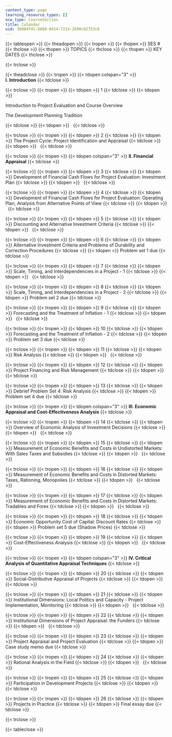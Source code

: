 ```yaml
---
content_type: page
learning_resource_types: []
ocw_type: CourseSection
title: Calendar
uid: 36084fd1-b668-0414-7214-2690c82753c8
---
```


{{< tableopen >}}
{{< theadopen >}}
{{< tropen >}}
{{< thopen >}}
SES #
{{< thclose >}}
{{< thopen >}}
TOPICS
{{< thclose >}}
{{< thopen >}}
KEY DATES
{{< thclose >}}

{{< trclose >}}

{{< theadclose >}}
{{< tropen >}}
{{< tdopen colspan="3" >}}
**I. Introduction**
{{< tdclose >}}

{{< trclose >}}
{{< tropen >}}
{{< tdopen >}}
1
{{< tdclose >}}
{{< tdopen >}}


Introduction to Project Evaluation and Course Overview

The Development Planning Tradition


{{< tdclose >}}
{{< tdopen >}}
 
{{< tdclose >}}

{{< trclose >}}
{{< tropen >}}
{{< tdopen >}}
2
{{< tdclose >}}
{{< tdopen >}}
The Project Cycle: Project Identification and Appraisal
{{< tdclose >}}
{{< tdopen >}}
 
{{< tdclose >}}

{{< trclose >}}
{{< tropen >}}
{{< tdopen colspan="3" >}}
**II. Financial Appraisal**
{{< tdclose >}}

{{< trclose >}}
{{< tropen >}}
{{< tdopen >}}
3
{{< tdclose >}}
{{< tdopen >}}
Development of Financial Cash Flows for Project Evaluation: Investment Plan
{{< tdclose >}}
{{< tdopen >}}
 
{{< tdclose >}}

{{< trclose >}}
{{< tropen >}}
{{< tdopen >}}
4
{{< tdclose >}}
{{< tdopen >}}
Development of Financial Cash Flows for Project Evaluation: Operating Plan, Analysis from Alternative Points of View
{{< tdclose >}}
{{< tdopen >}}
 
{{< tdclose >}}

{{< trclose >}}
{{< tropen >}}
{{< tdopen >}}
5
{{< tdclose >}}
{{< tdopen >}}
Discounting and Alternative Investment Criteria
{{< tdclose >}}
{{< tdopen >}}
 
{{< tdclose >}}

{{< trclose >}}
{{< tropen >}}
{{< tdopen >}}
6
{{< tdclose >}}
{{< tdopen >}}
Alternative Investment Criteria and Problems of Durability and Correction Procedures
{{< tdclose >}}
{{< tdopen >}}
Problem set 1 due
{{< tdclose >}}

{{< trclose >}}
{{< tropen >}}
{{< tdopen >}}
7
{{< tdclose >}}
{{< tdopen >}}
Scale, Timing, and Interdependencies in a Project - 1
{{< tdclose >}}
{{< tdopen >}}
 
{{< tdclose >}}

{{< trclose >}}
{{< tropen >}}
{{< tdopen >}}
8
{{< tdclose >}}
{{< tdopen >}}
Scale, Timing, and Interdependencies in a Project - 2
{{< tdclose >}}
{{< tdopen >}}
Problem set 2 due
{{< tdclose >}}

{{< trclose >}}
{{< tropen >}}
{{< tdopen >}}
9
{{< tdclose >}}
{{< tdopen >}}
Forecasting and the Treatment of Inflation - 1
{{< tdclose >}}
{{< tdopen >}}
 
{{< tdclose >}}

{{< trclose >}}
{{< tropen >}}
{{< tdopen >}}
10
{{< tdclose >}}
{{< tdopen >}}
Forecasting and the Treatment of Inflation - 2
{{< tdclose >}}
{{< tdopen >}}
Problem set 3 due
{{< tdclose >}}

{{< trclose >}}
{{< tropen >}}
{{< tdopen >}}
11
{{< tdclose >}}
{{< tdopen >}}
Risk Analysis
{{< tdclose >}}
{{< tdopen >}}
 
{{< tdclose >}}

{{< trclose >}}
{{< tropen >}}
{{< tdopen >}}
12
{{< tdclose >}}
{{< tdopen >}}
Project Financing and Risk Management
{{< tdclose >}}
{{< tdopen >}}
 
{{< tdclose >}}

{{< trclose >}}
{{< tropen >}}
{{< tdopen >}}
13
{{< tdclose >}}
{{< tdopen >}}
Debrief Problem Set 4: Risk Analysis
{{< tdclose >}}
{{< tdopen >}}
Problem set 4 due
{{< tdclose >}}

{{< trclose >}}
{{< tropen >}}
{{< tdopen colspan="3" >}}
**III. Economic Appraisal and Cost-Effectiveness Analysis**
{{< tdclose >}}

{{< trclose >}}
{{< tropen >}}
{{< tdopen >}}
14
{{< tdclose >}}
{{< tdopen >}}
Overview of Economic Analysis of Investment Decisions
{{< tdclose >}}
{{< tdopen >}}
 
{{< tdclose >}}

{{< trclose >}}
{{< tropen >}}
{{< tdopen >}}
15
{{< tdclose >}}
{{< tdopen >}}
Measurement of Economic Benefits and Costs in Undistorted Markets: With Sales Taxes and Subsidies
{{< tdclose >}}
{{< tdopen >}}
 
{{< tdclose >}}

{{< trclose >}}
{{< tropen >}}
{{< tdopen >}}
16
{{< tdclose >}}
{{< tdopen >}}
Measurement of Economic Benefits and Costs in Distorted Markets: Taxes, Rationing, Monopolies
{{< tdclose >}}
{{< tdopen >}}
 
{{< tdclose >}}

{{< trclose >}}
{{< tropen >}}
{{< tdopen >}}
17
{{< tdclose >}}
{{< tdopen >}}
Measurement of Economic Benefits and Costs in Distorted Markets: Tradables and Forex
{{< tdclose >}}
{{< tdopen >}}
 
{{< tdclose >}}

{{< trclose >}}
{{< tropen >}}
{{< tdopen >}}
18
{{< tdclose >}}
{{< tdopen >}}
Economic Opportunity Cost of Capital: Discount Rates
{{< tdclose >}}
{{< tdopen >}}
Problem set 5 due (Shadow Prices)
{{< tdclose >}}

{{< trclose >}}
{{< tropen >}}
{{< tdopen >}}
19
{{< tdclose >}}
{{< tdopen >}}
Cost-Effectiveness Analysis
{{< tdclose >}}
{{< tdopen >}}
 
{{< tdclose >}}

{{< trclose >}}
{{< tropen >}}
{{< tdopen colspan="3" >}}
**IV. Critical Analysis of Quantitative Appraisal Techniques**
{{< tdclose >}}

{{< trclose >}}
{{< tropen >}}
{{< tdopen >}}
20
{{< tdclose >}}
{{< tdopen >}}
Social-Distributive Appraisal of Projects
{{< tdclose >}}
{{< tdopen >}}
 
{{< tdclose >}}

{{< trclose >}}
{{< tropen >}}
{{< tdopen >}}
21
{{< tdclose >}}
{{< tdopen >}}
Institutional Dimensions: Local Politics and Capacity - Project Implementation, Monitoring
{{< tdclose >}}
{{< tdopen >}}
 
{{< tdclose >}}

{{< trclose >}}
{{< tropen >}}
{{< tdopen >}}
22
{{< tdclose >}}
{{< tdopen >}}
Institutional Dimensions of Project Appraisal: the Funders
{{< tdclose >}}
{{< tdopen >}}
 
{{< tdclose >}}

{{< trclose >}}
{{< tropen >}}
{{< tdopen >}}
23
{{< tdclose >}}
{{< tdopen >}}
Project Appraisal and Project Evaluation
{{< tdclose >}}
{{< tdopen >}}
Case study memo due
{{< tdclose >}}

{{< trclose >}}
{{< tropen >}}
{{< tdopen >}}
24
{{< tdclose >}}
{{< tdopen >}}
Rational Analysis in the Field
{{< tdclose >}}
{{< tdopen >}}
 
{{< tdclose >}}

{{< trclose >}}
{{< tropen >}}
{{< tdopen >}}
25
{{< tdclose >}}
{{< tdopen >}}
Participation in Development Projects
{{< tdclose >}}
{{< tdopen >}}
 
{{< tdclose >}}

{{< trclose >}}
{{< tropen >}}
{{< tdopen >}}
26
{{< tdclose >}}
{{< tdopen >}}
Projects in Practice
{{< tdclose >}}
{{< tdopen >}}
Final essay due
{{< tdclose >}}

{{< trclose >}}

{{< tableclose >}}